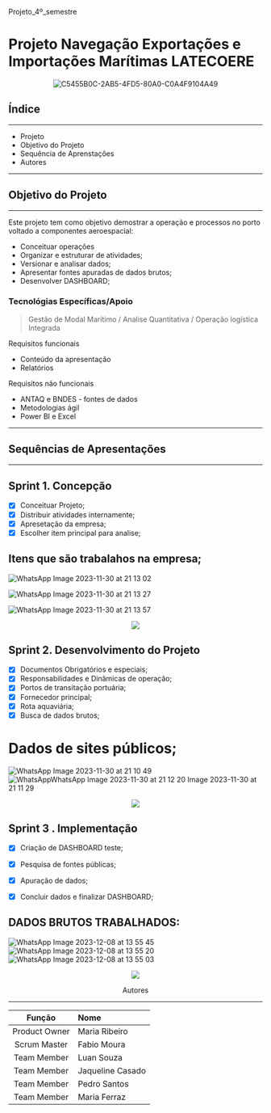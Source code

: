 Projeto_4º_semestre
# Projeto Navegação Exportações e Importações Marítimas LATECOERE 

<div align="center">

![C5455B0C-2AB5-4FD5-80A0-C0A4F9104A49](https://github.com/FabioMourahn/LateCoere_expo-imp/assets/142456922/dbc48f8c-e76d-4e09-8f9a-2cb9e95fbb17)

</div>

## Índice
_________________________________
* Projeto
* Objetivo do Projeto
* Sequência de Aprenstações
* Autores
________________________________

## Objetivo do Projeto
________________________________
Este projeto tem como objetivo demostrar a operação e processos no porto voltado a componentes aeroespacial:
* Conceituar operações
* Organizar e estruturar de atividades;
* Versionar e analisar dados;
* Apresentar fontes apuradas de dados brutos;
* Desenvolver DASHBOARD;


 ### Tecnológias Específicas/Apoio
> Gestão de Modal Marítimo / Analise Quantitativa / Operação logística Integrada 


Requisitos funcionais 
- Conteúdo da apresentação   
- Relatórios 

Requisitos não funcionais
- ANTAQ e BNDES - fontes de dados
- Metodologias ágil
- Power BI e Excel

________________________________
## Sequências de Apresentações
________________________________
## Sprint 1. Concepção
- [X] Conceituar Projeto;
- [X] Distribuir atividades internamente;
- [X] Apresetação da empresa;
- [X] Escolher item principal para analise;

<p align="left">

## Itens que são trabalahos na empresa;

![WhatsApp Image 2023-11-30 at 21 13 02](https://github.com/FabioMourahn/LateCoere_expo-imp/assets/142456922/4faf1750-7140-4ba1-85d4-3d8c7af5839d)

![WhatsApp Image 2023-11-30 at 21 13 27](https://github.com/FabioMourahn/LateCoere_expo-imp/assets/142456922/ea207ad7-05fd-4226-ab88-ed3ad2d7db5d)
 
![WhatsApp Image 2023-11-30 at 21 13 57](https://github.com/FabioMourahn/LateCoere_expo-imp/assets/142456922/11e7accb-f86c-4c9e-80e8-64ba4a2e5870)

</d>

<p align="center">
 <img src="https://img.shields.io/badge/STATUS-CONCLUÍDO-green"/>
</p>

## Sprint 2. Desenvolvimento do Projeto
- [X] Documentos Obrigatórios e especiais;
- [X] Responsabilidades e Dinâmicas de operação;
- [X] Portos de transitação portuária;
- [X] Fornecedor principal;
- [X] Rota aquaviária;
- [X] Busca de dados brutos;

<p align="center">

# Dados de sites públicos;

![WhatsApp Image 2023-11-30 at 21 10 49](https://github.com/FabioMourahn/LateCoere_expo-imp/assets/142456922/dbc82bae-e737-4b13-8a4f-4b04bb38ee4f)
![WhatsApp![WhatsApp Image 2023-11-30 at 21 12 20](https://github.com/FabioMourahn/LateCoere_expo-imp/assets/142456922/08c7b47a-3614-4f15-bf18-472081ec142b)
 Image 2023-11-30 at 21 11 29](https://github.com/FabioMourahn/LateCoere_expo-imp/assets/142456922/f30c8633-7838-4c1a-99a9-4c0b5bb1a61f)

</d>

<p align="center">
 <img src="https://img.shields.io/badge/STATUS-CONCLUÍDO-green"/>
</p>
      
## Sprint 3 . Implementação
- [X] Criação de DASHBOARD teste;
- [X] Pesquisa de fontes públicas;
- [X] Apuração de dados;
- [X] Concluir dados e finalizar DASHBOARD;


<p align="center">

## DADOS BRUTOS TRABALHADOS:

![WhatsApp Image 2023-12-08 at 13 55 45](https://github.com/FabioMourahn/LateCoere_expo-imp/assets/142456922/155010be-f41b-45dc-8c7b-24b78126a998)
![WhatsApp Image 2023-12-08 at 13 55 20](https://github.com/FabioMourahn/LateCoere_expo-imp/assets/142456922/5386cc42-4c50-4ef6-87bf-3be2afe4d48f)
![WhatsApp Image 2023-12-08 at 13 55 03](https://github.com/FabioMourahn/LateCoere_expo-imp/assets/142456922/35f06e92-1631-475b-a29e-2752abd8886c)


</d>


<p align="center">
 <img src="https://img.shields.io/badge/STATUS-EM_ANDAMENTO-yellow"/>
</p>


<div align="center"

## Autores
_________________________________________

|    Função     | Nome           |                                                                                                                                                                                                                                            
| :-----------: | :--------------|
| Product Owner | Maria Ribeiro  |
| Scrum Master  | Fabio Moura    |
| Team Member   | Luan Souza     |
|  Team Member  | Jaqueline Casado | 
|  Team Member  | Pedro Santos    |       
|  Team Member  | Maria Ferraz    |

</div>
